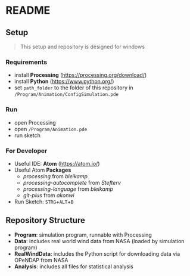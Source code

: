 # README

## Setup

> This setup and repository is designed for windows

### Requirements
* install **Processing** (https://processing.org/download/)
* install **Python**  (https://www.python.org/)
* set `path_folder` to the folder of this repository in `/Program/Animation/ConfigSimulation.pde`

### Run
* open Processing
* open `/Program/Animation.pde`
* run sketch

### For Developer
* Useful IDE: **Atom** (https://atom.io/)
* Useful Atom **Packages**
    * *processing* from *bleikamp*
	* *processing-autocomplete* from *Stefterv*
	* *processing-language* from  *bleikamp*
	* *git-plus* from *akonwi*
* Run Sketch: `STRG`+`ALT`+`B`
 
## Repository Structure
* **Program**: simulation program, runnable with Processing
* **Data**: includes real world wind data from NASA (loaded by simulation program)
* **RealWindData**: includes the Python script for downloading data via OPeNDAP from NASA
* **Analysis**: includes all files for statistical analysis



